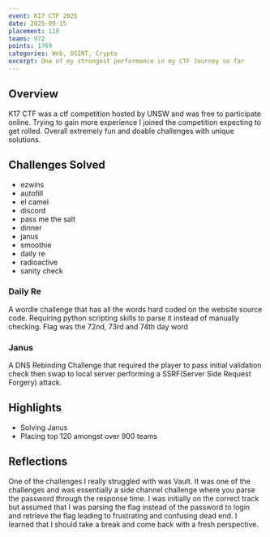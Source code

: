 ```yaml
---
event: K17 CTF 2025
date: 2025-09-15
placement: 118
teams: 972
points: 1769
categories: Web, OSINT, Crypto
excerpt: One of my strongest performance in my CTF Journey so far
---
```


## Overview

K17 CTF was a ctf competition hosted by UNSW and was free to participate online. Trying to gain more experience I joined the competition expecting to get rolled. Overall extremely fun and doable challenges with unique solutions. 

## Challenges Solved
* ezwins
* autofill
* el camel
* discord
* pass me the salt
* dinner
* janus
* smoothie
* daily re
* radioactive
* sanity check
  
### Daily Re
A wordle challenge that has all the words hard coded on the website source code. Requiring python scripting skills to parse it instead of manually checking. Flag was the 72nd, 73rd and 74th day word

### Janus
A DNS Rebinding Challenge that required the player to pass initial validation check then swap to local server performing a SSRF(Server Side Request Forgery) attack. 

## Highlights

- Solving Janus
- Placing top 120 amongst over 900 teams

## Reflections

One of the challenges I really struggled with was Vault. It was one of the challenges and was essentially a side channel challenge where you parse the password through the response time. I was initially on the correct track but assumed that I was parsing the flag instead of the password to login and retrieve the flag leading to frustrating and confusing dead end. I learned that I should take a break and come back with a fresh perspective.

